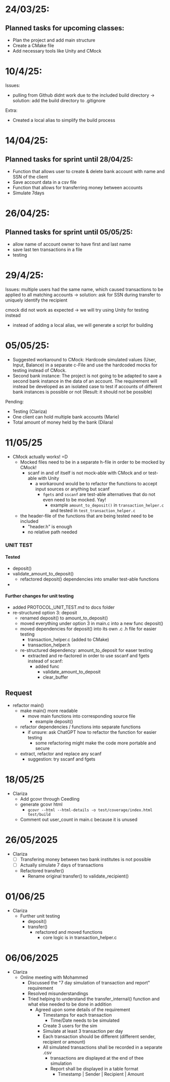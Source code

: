 # 24/03/25:
## Planned tasks for upcoming classes:
- Plan the project and add main structure
- Create a CMake file
- Add necessary tools like Unity and CMock

# 10/4/25:
Issues:
- pulling from Github didnt work due to the included build directory
-> solution: add the build directory to .gitignore

Extra: 
- Created a local alias to simplify the build process

# 14/04/25:
## Planned tasks for sprint until 28/04/25:
- Function that allows user to create & delete bank account with name and SSN of the client
- Save account data in a csv file
- Function that allows for transferring money between accounts
- Simulate 7days 

# 26/04/25:
## Planned tasks for sprint until 05/05/25:
- allow name of account owner to have first and last name
- save last ten transactions in a file
- testing

# 29/4/25:
Issues:
multiple users had the same name, which caused transactions to be applied to all matching accounts
-> solution: ask for SSN during transfer to uniquely identify the recipient

cmock did not work as expected
-> we will try using Unity for testing instead

- instead of adding a local alias, we will generate a script for building

# 05/05/25:
- Suggested workaround to CMock:
Hardcode simulated values (User, Input, Balance)  in a separate c-File and use the hardcoded mocks for testing instead of CMock.
- Second bank instance:
The project is not going to be adapted to save a second bank instance in the data of an account. The requirement will instead be developed as an isolated case to test if accounts of different bank instances is possible or not (Result: it should not be possible)


Pending: 
- Testing (Clariza)
- One client can hold multiple bank accounts (Marie)
- Total amount of money held by the bank (Dilara)

# 11/05/25
- CMock actually works! =D
  - Mocked files need to be in a separate h-file in order to be mocked by CMock!
    - scanf in and of itself is not mock-able with CMock and or test-able with Unity
      - a workaround would be to refactor the functions to accept input sources or anything but scanf
        - `fgets` and `sscanf` are test-able alternatives that do not even need to be mocked. Yay!
          - example `amount_to_deposit()` in `transaction_helper.c` and tested in `test_transaction_helper.c`
  - the header-file of the functions that are being tested need to be included
    - "header.h" is enough
    - no relative path needed
### UNIT TEST
#### Tested
- deposit()
- validate_amount_to_deposit()
  - refactored deposit() dependencies into smaller test-able functions
- 
#### Further changes for unit testing
- added PROTOCOL_UNIT_TEST.md to docs folder
- re-structured option 3: deposit
  - renamed deposit() to amount_to_deposit()
  - moved everything under option 3 in main.c into a new func deposit()
  - moved dependencies for deposit() into its own .c .h file for easier testing
    - transaction_helper.c (added to CMake)
    - transaction_helper.h
  - re-structured dependency: amount_to_deposit for easer testing
    - extracted and re-factored in order to use sscanf and fgets instead of scanf:
      - added func 
        - validate_amount_to_deposit
        - clear_buffer

## Request
- refactor main()
  - make main() more readable
    - move main functions into corresponding source file
      - example deposit()
  - refactor dependencies / functions into separate functions
    - if unsure: ask ChatGPT how to refactor the function for easier testing
      - some refactoring might make the code more portable and secure
  - extract, refactor and replace any scanf
    - suggestion: try sscanf and fgets

# 18/05/25
- Clariza
  - Add gcovr through Ceedling
  - generate gcovr html 
    - `gcovr --html --html-details -o test/coverage/index.html test/build`
  - Comment out user_count in main.c because it is unused

# 26/05/2025
  - Clariza
    - [ ] Transfering money between two bank institutes is not possible
    - [ ] Actually simulate 7 days of transactions
    - Refactored transfer()
      - Rename original transfer() to validate_recipient()

# 01/06/25
- Clariza
  - Further unit testing
    - deposit()
    - transfer()
      - refactored and moved functions
        - core logic is in transaction_helper.c

# 06/06/2025
- Clariza
  - Online meeting with Mohammed
    - Discussed the "7 day simulation of transaction and report" requirement
    - Resolved misunderstandings
    - Tried helping to understand the transfer_internal() function and what else needed to be done in addition
      - Agreed upon some details of the requirement
        - Timestamps for each transaction
          - Time/Date needs to be simulated
        - Create 3 users for the sim
        - Simulate at least 3 transaction per day
        - Each transaction should be different (different sender, recipient or amount)
        - All simulated transactions shall be recorded in a separate .csv
          - transactions are displayed at the end of thee simulation
          - Report shall be displayed in a table format
            - Timestamp | Sender | Recipient | Amount
            